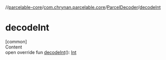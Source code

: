 //[parcelable-core](../../index.md)/[com.chrynan.parcelable.core](../index.md)/[ParcelDecoder](index.md)/[decodeInt](decode-int.md)



# decodeInt  
[common]  
Content  
open override fun [decodeInt](decode-int.md)(): [Int](https://kotlinlang.org/api/latest/jvm/stdlib/kotlin/-int/index.html)  



